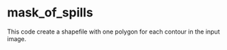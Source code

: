 # mask_of_spills
This code create a shapefile with one polygon for each contour in the input image.

